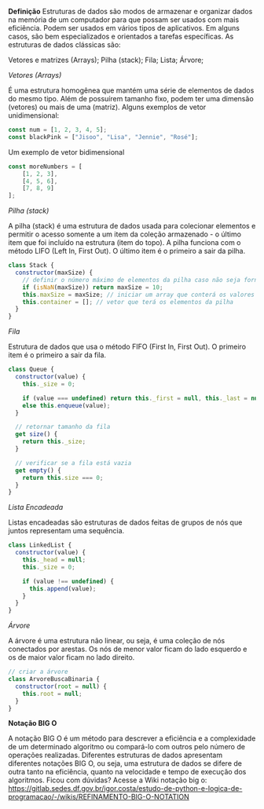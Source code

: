 **Definição**
Estruturas de dados são modos de armazenar e organizar dados na memória de um computador para que possam ser usados com mais eficiência. Podem ser usados em vários tipos de aplicativos. Em alguns casos, são bem especializados e orientados a tarefas específicas. As estruturas de dados clássicas são:

Vetores e matrizes (Arrays);
Pilha (stack);
Fila;
Lista;
Árvore;

_Vetores (Arrays)_

É uma estrutura homogênea que mantém uma série de elementos de dados do mesmo tipo. Além de possuírem tamanho fixo, podem ter uma dimensão (vetores) ou mais de uma (matriz).
Alguns exemplos de vetor unidimensional:
``` js
const num = [1, 2, 3, 4, 5];
const blackPink = ["Jisoo", "Lisa", "Jennie", "Rosé"];
```
Um exemplo de vetor bidimensional
```js
const moreNumbers = [
    [1, 2, 3],
    [4, 5, 6],
    [7, 8, 9]
];
```
_Pilha (stack)_

A pilha (stack) é uma estrutura de dados usada para colecionar elementos e permitir o acesso somente a um item da coleção armazenado - o último item que foi incluído na estrutura (item do topo). A pilha funciona com o método LIFO (Left In, First Out). O último item é o primeiro a sair da pilha.
```js
class Stack {
  constructor(maxSize) {
    // definir o número máximo de elementos da pilha caso não seja fornecido
    if (isNaN(maxSize)) return maxSize = 10;
    this.maxSize = maxSize; // iniciar um array que conterá os valores da pilha
    this.container = []; // vetor que terá os elementos da pilha
  }
}
```
_Fila_

Estrutura de dados que usa o método FIFO (First In, First Out). O primeiro item é o primeiro a sair da fila.
```js
class Queue {
  constructor(value) {
    this._size = 0;

    if (value === undefined) return this._first = null, this._last = null;
    else this.enqueue(value);
  }

  // retornar tamanho da fila
  get size() {
    return this._size;
  }

  // verificar se a fila está vazia
  get empty() {
    return this.size === 0;
  }
}
```
_Lista Encadeada_

Listas encadeadas são estruturas de dados feitas de grupos de nós que juntos representam uma sequência.
```js
class LinkedList {
  constructor(value) {
    this._head = null;
    this._size = 0;

    if (value !== undefined) {
      this.append(value);
    }
  }
}
```

_Árvore_

A árvore é uma estrutura não linear, ou seja, é uma coleção de nós conectados por arestas. Os nós de menor valor ficam do lado esquerdo e os de maior valor ficam no lado direito.
```js
// criar a árvore
class ArvoreBuscaBinaria {
  constructor(root = null) {
    this.root = null;
  }
}
```

**Notação BIG O**

A notação BIG O é um método para descrever a eficiência e a complexidade de um determinado algoritmo ou compará-lo com outros pelo número de operações realizadas. Diferentes estruturas de dados apresentam diferentes notações BIG O, ou seja, uma estrutura de dados se difere de outra tanto na eficiência, quanto na velocidade e tempo de execução dos algoritmos.
Ficou com dúvidas? Acesse a Wiki notação big o: https://gitlab.sedes.df.gov.br/igor.costa/estudo-de-python-e-logica-de-programacao/-/wikis/REFINAMENTO-BIG-O-NOTATION